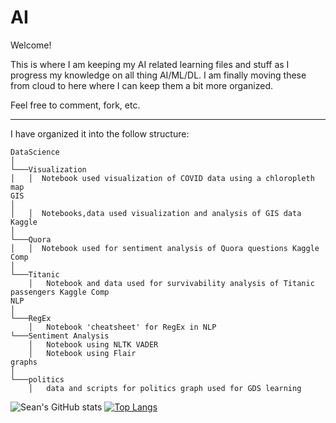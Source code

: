 # AI
Welcome! 

This is where I am keeping my AI related learning files and stuff as I progress my knowledge on all thing AI/ML/DL. I am finally moving these from cloud to here where I can keep them a bit more organized.

Feel free to comment, fork, etc.

---
I have organized it into the follow structure:

```
DataScience
│
└───Visualization
│   │  Notebook used visualization of COVID data using a chloropleth map
GIS
│
│   │  Notebooks,data used visualization and analysis of GIS data
Kaggle
│
└───Quora
│   │  Notebook used for sentiment analysis of Quora questions Kaggle Comp
│   
└───Titanic
    │   Notebook and data used for survivability analysis of Titanic passengers Kaggle Comp
NLP
│
└───RegEx
    │   Notebook 'cheatsheet' for RegEx in NLP
└───Sentiment Analysis
    │   Notebook using NLTK VADER 
    │   Notebook using Flair 
graphs
│
└───politics
    │   data and scripts for politics graph used for GDS learning
```

![Sean's GitHub stats](https://github-readme-stats.vercel.app/api?username=seangrant82&theme=monokai&show_icons=true)
[![Top Langs](https://github-readme-stats.vercel.app/api/top-langs/?username=seangrant82&langs_count=8&theme=monokai)](https://github.com/anuraghazra/github-readme-stats)
